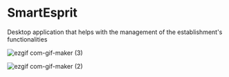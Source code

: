 # SmartEsprit
Desktop application that helps with the management of the establishment's functionalities


![ezgif com-gif-maker (3)](https://user-images.githubusercontent.com/105125576/168451620-693e77c3-d94b-419f-b502-9ef7c8c2cb40.gif)






![ezgif com-gif-maker (2)](https://user-images.githubusercontent.com/105125576/168451478-5a704812-8637-43fb-b22a-29beafb7c481.gif)


